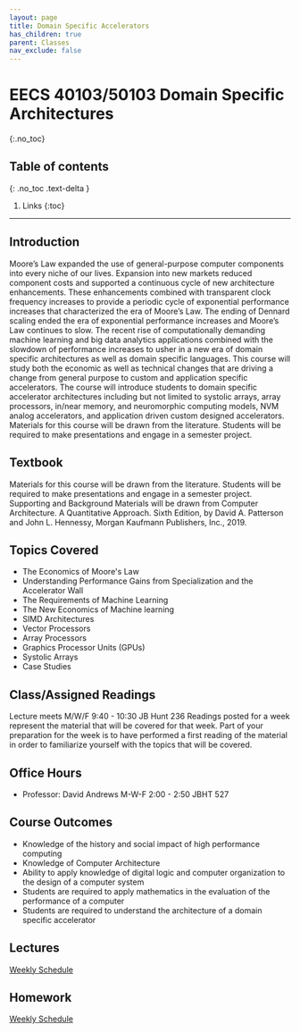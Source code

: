```yaml
---
layout: page
title: Domain Specific Accelerators
has_children: true
parent: Classes
nav_exclude: false
---
```


# EECS 40103/50103 Domain Specific Architectures
{:.no_toc}

## Table of contents
{: .no_toc .text-delta }

1. Links
{:toc}

---

## Introduction

Moore’s Law expanded the use of general-purpose computer components into every niche of our lives. Expansion into new markets reduced component costs and supported a continuous cycle of new architecture enhancements. These enhancements combined with transparent clock frequency increases to provide a periodic cycle of exponential performance increases that characterized the era of Moore’s Law. The ending of Dennard scaling ended the era of exponential performance increases and Moore’s Law continues to slow. The recent rise of computationally demanding machine learning and big data analytics applications combined with the slowdown of performance increases to usher in a new era of domain specific architectures as well as domain specific languages. This course will study both the economic as well as technical changes that are driving a change from general purpose to custom and application specific accelerators. The course will introduce students to domain specific accelerator architectures including but not limited to systolic arrays, array processors, in/near memory, and neuromorphic computing models, NVM analog accelerators, and application driven custom designed accelerators. Materials for this course will be drawn from the literature. Students will be required to make presentations and engage in a semester project.

## Textbook

Materials for this course will be drawn from the literature. Students will be required to make presentations and engage in a semester project. Supporting and Background Materials will be drawn from Computer Architecture. A Quantitative Approach. Sixth Edition, by David A. Patterson and John L. Hennessy, Morgan Kaufmann Publishers, Inc., 2019.

## Topics Covered

- The Economics of Moore's Law
- Understanding Performance Gains from Specialization and the Accelerator Wall
- The Requirements of Machine Learning
- The New Economics of Machine learning
- SIMD Architectures
- Vector Processors
- Array Processors
- Graphics Processor Units (GPUs)
- Systolic Arrays
- Case Studies

## Class/Assigned Readings

Lecture meets M/W/F 9:40 - 10:30 JB Hunt 236
Readings posted for a week represent the material that will be covered for that week. Part of your preparation for the week is to have performed a first reading of the material in order to familiarize yourself with the topics that will be covered.

## Office Hours

- Professor: David Andrews M-W-F 2:00 - 2:50 JBHT 527

## Course Outcomes

- Knowledge of the history and social impact of high performance computing
- Knowledge of Computer Architecture
- Ability to apply knowledge of digital logic and computer organization to the design of a computer system
- Students are required to apply mathematics in the evaluation of the performance of a computer
- Students are required to understand the architecture of a domain specific accelerator

## Lectures
[Weekly Schedule](./schedule)

## Homework
[Weekly Schedule](./schedule)
